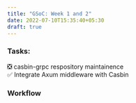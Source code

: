 ```yaml
---
title: "GSoC: Week 1 and 2"
date: 2022-07-10T15:35:40+05:30
draft: true
---
```


### Tasks: ###
❎ casbin-grpc respository maintainence \
✅ Integrate Axum middleware with Casbin

### Workflow ###
